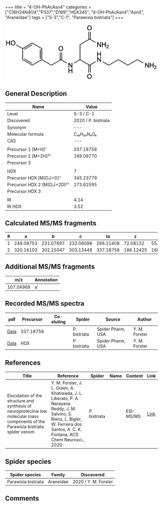 +++
title = "4-OH-PhAcAsn4"
categories = ["C16H24N4O4","P337","D169","HDX345",
"4-OH-PhAcAsn4","Asn4",
"Araneidae"]
tags = ["S-3","C-1",
"Parawixia bistriata"]
+++

![](/img/4-OH-PhAcAsn4.png)

## General Description

| Name                       | Value              |
|----------------------------|--------------------|
| Level                      | S-3 / C-1          |
| Discovered                 | 2020 / P. bistriata |
| Synonym                    | ---                |
| Molecular formula          | C₁₆H₂₄N₄O₄                   |
| CAS                        | ---                |
|                            |                    |
| Precursor 1 [M+H]⁺         | 337.18758                   |
| Precursor 2 [M+2H]²⁺       | 169.09770                   |
| Precursor 3                |                    |
|                            |                    |
| HDX                        | 7                   |
| Precursor HDX   [M(D₇)+D]⁺   | 345.23779                   |
| Precursor HDX 2 [M(D₇)+2D]²⁺ | 173.62595                   |
| Precursor HDX 3            |                    |
|                            |                    |
| Rt                         | 4.14                   |
| Rt HDX                     | 3.52                   |

## Calculated MS/MS fragments

| # | a         | b         | c         | ta        | z         | y         | tz        |
|---|-----------|-----------|-----------|-----------|-----------|-----------|-----------|
| 1 | 249.08753 | 231.07697 | 232.06098 | 266.11408 | 72.08132 | 55.05477 | 89.10787 |
| 2 | 320.16103 | 302.15047 | 303.13448 | 337.18758 | 186.12425 | 169.09770 | 203.15080 |

## Additional MS/MS fragments

| m/z       | Annotation |
|-----------|------------|
| 107.04969 | a'         |

## Recorded MS/MS spectra

| pdf                                             | Precursor | Co-eluting | Spider      | Source                       | Author        |
|-------------------------------------------------|-----------|------------|-------------|------------------------------|---------------|
| [Data](/pdf/P-bistriata/337_4-OH-PhAcAsn4_Pb.pdf) | 337.18758 |           | P. bistriata | Spider Pharm, USA | Y. M. Forster |
| [Data](/pdf/P-bistriata/337_4-OH-PhAcAsn4_Pb_HDX.pdf) | HDX |           | P. bistriata | Spider Pharm, USA | Y. M. Forster |


## References

| Title | Reference | Spider | Name | Content | Link |
|-------|-----------|--------|------|---------|------|
| Elucidation of the structure and synthesis of neuroprotective low molecular mass components of the Parawixia bistriata spider venom      | Y. M. Forster, J. L. Green, A. Khatiwada, J. L. Liberato, P. A. Narayana Reddy, J. M. Salvino, S. Bienz, L. Bigler, W. Ferreira dos Santos, A. C. K. Fontana, ACS Chem Neurosci., 2020          | P. bistriata       |      | ESI-MS/MS        | [Link](https://pubs.acs.org/doi/10.1021/acschemneuro.0c00007)     |

## Spider species

| Spider species     | Family     | Discovered           |
|--------------------|------------|----------------------|
| Parawixia bistriata | Araneidae | 2020 / Y. M. Forster |


## Comments